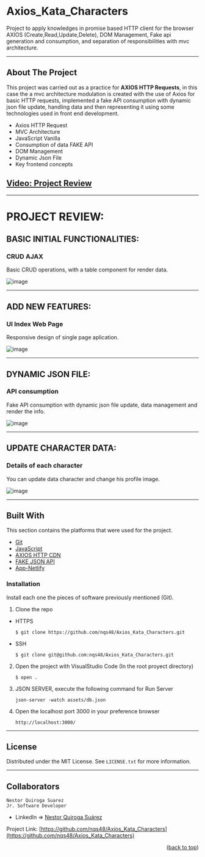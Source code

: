 # Axios_Kata_Characters
Project to apply knowledges in promise based HTTP client for the browser AXIOS (Create,Read,Update,Delete), DOM Management, Fake api generation and consumption, and separation of responsibilities with mvc architecture.

---

<!-- ABOUT THE PROJECT -->
## About The Project

This project was carried out as a practice for **AXIOS HTTP Requests**, in this case the a mvc architecture modulation is created with the use of Axios for basic HTTP requests, implemented a fake API consumption with dynamic json file update, handling data and then representing it using some technologies used in front end development.

- Axios HTTP Request
- MVC Architecture
- JavaScript Vanilla
- Consumption of data FAKE API
- DOM Management
- Dynamic Json File
- Key frontend concepts
  

## [Video: Project Review ](https://youtu.be/F8dxISBCTqQ)


---

# PROJECT REVIEW:

## BASIC INITIAL FUNCTIONALITIES:

### CRUD AJAX

Basic CRUD operations, with a table component for render data.

![image](https://res.cloudinary.com/adev48/image/upload/v1660004138/Deployments/Axios_Kata_Characters/basic-functions_secnyd.png)

---

## ADD NEW FEATURES:

### UI Index Web Page

Responsive design of single page aplication.

![image](https://res.cloudinary.com/adev48/image/upload/v1660004140/Deployments/Axios_Kata_Characters/responsive-ui_b9nygc.png)

---

## DYNAMIC JSON FILE:

### API consumption

Fake API consumption with dynamic json file update, data management and render the info.

![image](https://res.cloudinary.com/adev48/image/upload/v1660004138/Deployments/Axios_Kata_Characters/json-server_v1s3r2.png)

---

## UPDATE CHARACTER DATA:

### Details of each character

You can update data character and change his profile image.

![image](https://res.cloudinary.com/adev48/image/upload/v1660004139/Deployments/Axios_Kata_Characters/update_data_edax7p.png)

---

## Built With

This section contains the platforms that were used for the project.

* [Git](https://git-scm.com/)
* [JavaScript](https://developer.mozilla.org/es/docs/Web/JavaScript)
* [AXIOS HTTP CDN](https://github.com/axios/axios)
* [FAKE JSON API](https://jsonplaceholder.typicode.com/)
* [App-Netlify](https://app.netlify.com/teams/nqs48/overview)


### Installation

Install each one the pieces of software previously mentioned (Git).


1. Clone the repo

- HTTPS
   ```
   $ git clone https://github.com/nqs48/Axios_Kata_Characters.git
   ```


- SSH
   ```
   $ git clone git@github.com:nqs48/Axios_Kata_Characters.git
   ```


2. Open the project with VisualStudio Code (In the root proyect directory)

   ```
   $ open .
   ```

3. JSON SERVER, execute the following command for Run Server 

   ```
   json-server -watch assets/db.json
   
   ```

4. Open the localhost port 3000 in your preference browser

   ```
   http://localhost:3000/
   
   ```

---

<!-- LICENSE -->
## License

Distributed under the MIT License. See `LICENSE.txt` for more information.

---

<!-- CONTACT -->
## Collaborators
```
Nestor Quiroga Suarez
Jr. Software Developer

```
- LinkedIn => [Nestor Quiroga Suárez](https://www.linkedin.com/in/nqs48/)


Project Link: [https://github.com/nqs48/Axios_Kata_Characters](https://github.com/nqs48/Axios_Kata_Characters)

<p align="right">(<a href="#top">back to top</a>)</p>
